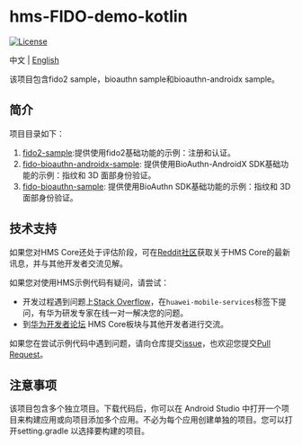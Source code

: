 # hms-FIDO-demo-kotlin
[![License](https://img.shields.io/badge/Docs-hmsguides-brightgreen)](https://developer.huawei.com/consumer/cn/doc/development/HMS-Guides/FIDO2_Overview)

中文 | [English](README.md)

该项目包含fido2 sample，bioauthn sample和bioauthn-androidx sample。

## 简介
项目目录如下：
1. [fido2-sample](fido2-sample):提供使用fido2基础功能的示例：注册和认证。
2. [fido-bioauthn-androidx-sample](fido-bioauthn-androidx-sample): 提供使用BioAuthn-AndroidX SDK基础功能的示例：指纹和 3D 面部身份验证。
3. [fido-bioauthn-sample](fido-bioauthn-sample): 提供使用BioAuthn SDK基础功能的示例：指纹和 3D 面部身份验证。

## 技术支持
如果您对HMS Core还处于评估阶段，可在[Reddit社区](https://www.reddit.com/r/HuaweiDevelopers/)获取关于HMS Core的最新讯息，并与其他开发者交流见解。

如果您对使用HMS示例代码有疑问，请尝试：
- 开发过程遇到问题上[Stack Overflow](https://stackoverflow.com/questions/tagged/huawei-mobile-services)，在`huawei-mobile-services`标签下提问，有华为研发专家在线一对一解决您的问题。
- 到[华为开发者论坛](https://developer.huawei.com/consumer/cn/forum/blockdisplay?fid=18) HMS Core板块与其他开发者进行交流。

如果您在尝试示例代码中遇到问题，请向仓库提交[issue](../../../issues)，也欢迎您提交[Pull Request](../../../pulls)。

## 注意事项
该项目包含多个独立项目。下载代码后，你可以在 Android Studio 中打开一个项目来构建应用或向项目添加多个应用。不必为每个应用创建单独的项目。您可以打开setting.gradle 以选择要构建的项目。
